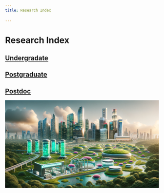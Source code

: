 ```yaml
---
title: Research Index

---
```


# Research Index

## [Undergradate](/research/undergrad/)
## [Postgraduate](/postgrad/)
## [Postdoc](/postdoc/)


![cyanoworld](/assets/algalsoap.png)
